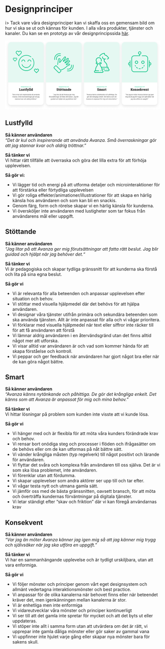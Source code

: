 # Designprinciper
i> Tack vare våra designprinciper kan vi skaffa oss en gemensam bild om hur vi ska se ut och kännas för kunden. I alla våra produkter, tjänster och kanaler. Du kan se en prototyp av vår designprincipssida [här](https://www.figma.com/proto/QrL1Yj8VIRBpWSGCgiCzyi/Designsprint_Principer?node-id=69%3A309&scaling=min-zoom). 

![Designprinciper](/docs/_media/design-principles/principkort.png)
## Lustfylld
**Så känner användaren**<br>
*“Det är kul och inspirerande att använda Avanza. Små överraskningar gör att jag stannar kvar och aldrig tröttnar.”*

**Så tänker vi**<br>
Vi hittar rätt tillfälle att överraska och göra det lilla extra för att förhöja upplevelsen.

**Så gör vi:**
- Vi lägger tid och energi på att utforma detaljer och microinteraktioner för att förstärka eller förtydliga upplevelsen
- Vi gör roliga effekter/animationer/illustrationer för att skapa en härlig känsla hos användaren och som kan bli en snackis.
- Genom färg, form och rörelse skapar vi en härlig känsla för kunderna.
- Vi översköljer inte användaren med lustigheter som tar fokus från användarens mål eller uppgift. 

## Stöttande
**Så känner användaren**<br>
*“Jag litar på att Avanza ger mig förutsättningar att fatta rätt beslut. Jag blir guidad och hjälpt när jag behöver det.“*

**Så tänker vi**<br>
Vi är pedagogiska och skapar tydliga gränssnitt för att kunderna ska förstå och lita på sina egna beslut. 

**Så gör vi**
- Vi är relevanta för alla beteenden och anpassar upplevelsen efter situation och behov.
- Vi stöttar med visuella hjälpmedel där det behövs för att hjälpa användaren.
- Vi designar våra tjänster utifrån primära och sekundära beteenden som ska använda tjänsten. Allt är inte anpassat för alla och vi vågar prioritera.
- Vi förklarar med visuella hjälpmedel när text eller siffror inte räcker till för att få användaren att förstå
- Vi lämnar aldrig användaren i en återvändsgränd utan det finns alltid något mer att utforska.
- Vi visar alltid var användaren är och vad som kommer hända för att skapa förståelse och kontroll.
- Vi peppar och ger feedback när användaren har gjort något bra eller när de kan göra något bättre. 

## Smart
**Så känner användaren**<br>
*“Avanza känns nytänkande och påhittiga. De gör det krångliga enkelt. Det känns som att Avanza är anpassat för mig och mina behov.”*

**Så tänker vi**<br>
Vi hittar lösningar på problem som kunden inte visste att vi kunde lösa.

**Så gör vi**
- Vi hänger med och är flexibla för att möta våra kunders förändrade krav och behov.
- Vi rensar bort onödiga steg och processer i flöden och ifrågasätter om de behövs eller om de kan utformas på nåt bättre sätt.
- Vi vänder krångliga måsten (typ regelverk) till något positivt och lärande för användaren. 
- Vi flyttar det svåra och komplexa från användaren till oss själva. Det är vi som ska lösa problemet, inte användaren.
- Vi förenklar utan att fördumma.
- Vi skapar upplevelser som andra aktörer ser upp till och tar efter.
- Vi vågar testa nytt och utmana gamla sätt.
- Vi jämför oss med de bästa gränssnitten, oavsett bransch, för att möta och överträffa kundernas förväntningar på digitala tjänster.
- Vi letar ständigt efter “skav och friktion” där vi kan föregå användarnas krav

## Konsekvent
**Så känner användaren**<br>
*“Var jag än möter Avanza känner jag igen mig så att jag känner mig trygg och självsäker när jag ska utföra en uppgift.”*

**Så tänker vi**<br>
Vi har en sammanhängande upplevelse och är tydligt urskiljbara, utan att vara enformiga.

**Så gör vi**
- Vi följer mönster och principer genom vårt eget designsystem och allmänt vedertagna interaktionsmönster och best practice.
- Vi anpassar för de olika kanalerna när behovet finns eller när beteendet kräver det, men igenkänningen mellan kanalerna är stor.
- Vi är enhetliga men inte enformiga
- Vi vidareutvecklar våra mönster och principer kontinuerligt
- Vi ser till att det gamla inte spretar för mycket och att det byts ut eller uppdateras.
- Vi stöper inte allt i samma form utan att utvärdera om det är rätt, vi upprepar inte gamla dåliga mönster eller gör saker av gammal vana
- Vi uppfinner inte hjulet varje gång eller skapar nya mönster bara för sakens skull.

